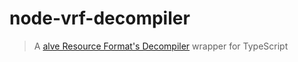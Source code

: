 # node-vrf-decompiler

> A [alve Resource Format's Decompiler](https://github.com/ValveResourceFormat/ValveResourceFormat) wrapper for TypeScript
